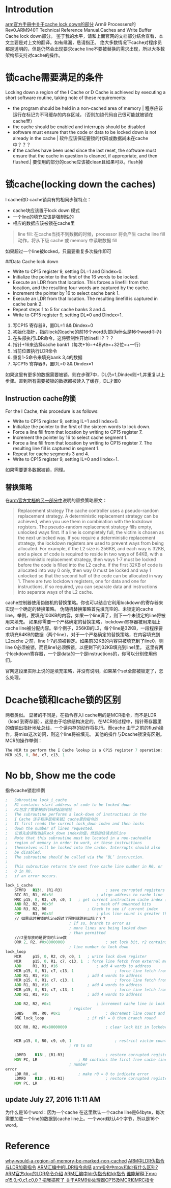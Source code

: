 # Introdution 
[arm官方手册中关于cache lock down的部分][0]
Arm9 Processers的Rev0.ARM940T Technical Reference Manual.Caches and Write Buffer Cache lock down部分。
鉴于我的水平，请和上面官网的文档部分结合查看，本文主要是对上文的翻译。如有纰漏，恳请指正。
绝大多数情况下cache对程序员都是透明的，但是仍然会出现要求cache line不要被替换的需求出现，所以大多数架构都支持对cache的操作。
# 锁cache需要满足的条件
Locking down a region of the I Cache or D Cache is achieved by executing a short software routine, taking note of these requirements:

+ the program should be held in a non-cached area of memory | 程序应该运行在标记为不可缓存的内存区域，（否则加锁代码自己很可能就被锁在cache里）
+ the cache should be enabled and interrupts should be disabled
+ software must ensure that the code or data to be locked down is not already in the cache | 软件应该保证要锁的代码或数据尚未在cache中？？？
+ if the caches have been used since the last reset, the software must ensure that the cache in question is cleaned, if appropriate, and then flushed.| 要使用的部分的cache应该被clean且如果可以，flush掉

# 锁cache(locking down the caches)
I cache和D cache锁具有的相同步骤特点：

+ cache块应该置于lock down 模式
+ 一个line的填充应该是强制性的
+ 相应的数据应该被锁在cache里

>line fill: 在cache当找不到数据的时候，processor 将会产生 cache line fill 动作，将从下级 cache 或 memory 中读取数据 fill

如果超过一个line被locked，只需要重复多次操作即可

##Data Cache lock down

+ Write to CP15 register 9, setting DL=1 and Dindex=0.
+ Initialize the pointer to the first of the 16 words to be locked.
+ Execute an LDR from that location. This forces a linefill from that location, and the resulting four words are captured by the cache.
+ Increment the pointer by 16 to select cache bank 1.
+ Execute an LDR from that location. The resulting linefill is captured in cache bank 2.
+ Repeat steps 1 to 5 for cache banks 3 and 4.
+ Write to CP15 register 9, setting DL=0 and Dindex=1.

1. 写CP15 寄存器9，置DL=1 && Dindex=0
2. 初始化指针，指向lock的cache的前16个word头部~~(为什么是16个word？？)~~
3. 在头部执行LDR命令，这将强制性开始linefill？？？
4. 指针+16来选择cache bank1（每次+16=+4Byte=+32位=+一行）
5. 当前位置执行LDR命令
6. 重复1-5命令来填充bank 3,4的数据
7. 写CP15 寄存器9，置DL=0 && Dindex=1


如果这里有更多的数据需要被锁，则在步骤7中，DL仍=1,Dindex则+1,并重复以上步骤。直到所有需要被锁的数据都被读入了缓存，DL才置0

## Instruction cache的锁
For the I Cache, this procedure is as follows:

+ Write to CP15 register 9, setting IL=1 and Iindex=0.
+ Initialize the pointer to the first of the sixteen words to lock down.
+ Force a line fill from that location by writing to CP15 register 7.
+ Increment the pointer by 16 to select cache segment 1.
+ Force a line fill from that location by writing to CP15 register 7. The resulting line fill is captured in segment 1.
+ Repeat for cache segments 3 and 4.
+ Write to CP15 register 9, setting IL=0 and Iindex=1.

如果需要更多数据被锁，同理。

## 替换策略
在[arm官方文档的另一部分中](http://infocenter.arm.com/help/index.jsp?topic=/com.arm.doc.ddi0329l/Beieiiab.html)说明的替换策略原文：

>Replacement strategy
The cache controller uses a pseudo-random replacement strategy. A deterministic replacement strategy can be achieved, when you use them in combination with the lockdown registers.
The pseudo-random replacement strategy fills empty, unlocked ways first. If a line is completely full, the victim is chosen as the next unlocked way.
If you require a deterministic replacement strategy, the lockdown registers are used to prevent ways from being allocated. For example, if the L2 size is 256KB, and each way is 32KB, and a piece of code is required to reside in two ways of 64KB, with a deterministic replacement strategy, then ways 1-7 must be locked before the code is filled into the L2 cache. If the first 32KB of code is allocated into way 0 only, then way 0 must be locked and way 1 unlocked so that the second half of the code can be allocated in way 1.
There are two lockdown registers, one for data and one for instructions, if so required, you can separate data and instructions into separate ways of the L2 cache.

cache控制器使用伪随机的替换策略。你也可以结合它利用lockdown的寄存器来实现一个确定的替换策略。
伪随机替换策略首先填充空的、未锁定的cache line。举例，要填充100KB的内容，如果一个line满了，则下一个未锁定的line将被用来填充。
如果你需要一个严格确定的替换策略，lockdown寄存器被用来阻止cache line被分配内容。举个例子，256KB的L2，每个line是32KB，一段程序要求填充64KB的数据（两个line），对于一个严格确定的替换策略，在内容填充到L2cache 之前，line 1-7必须被锁定。如果前32KB的内容只被填充到了line0，则line 0必须被锁，而且line1必须解锁，以便剩下的32KB填充到line1里。
这里有两个lockdown寄存器，一个是data的一个是instructions的，你可以分别使用他们。

官网这段里实际上说的是填充策略，并没有说明，如果某个set全部被锁定了，怎么处理。

# Dcache锁和Icache锁的区别
两者类似。
显著的不同是，在指令存入I cache用的是MCR指令，而不是LDR（load 到寄存器），这是由于哈佛结构决定的。在MCR的过程中，指针寄存器里的值输出指针地址总线，一个读内存的动作将执行。而cache 由于之前的flush操作，将miss这次访问，则这个line将被填充。
其他的操作与Dcache锁没有区别。
MCR的操作举例：
```asm
The MCR to perform the I Cache lookup is a CP15 register 7 operation:
MCR p15, 0, Rd, c7, c13, 1
```
# No bb, Show me the code
指令cache锁宏样例
```asm
;	Subroutine lock_i_cache
;	R1 contains start address of code to be locked down 
;	R1包含了需要被锁代码的起始地址
;	The subroutine performs a lock-down of instructions in the 
;	I Cache 该子程序是用来锁I cache里的指令的
;	It first reads the current lock_down index and then locks 	
;	down the number of lines requested.
;	它首先会读取当前lock_down index的值，然后锁住请求的line
;	Note that this subroutine must be located in a non-cacheable
;	region of memory in order to work, or these instructions
;	themselves will be locked into the cache. Interrupts should also 
;	be disabled.
;	The subroutine should be called via the ‘BL’ instruction.
;
;	This subroutine returns the next free cache line number in R0, or 
;	0 in R0.
;	if an error occurs.

lock_i_cache
	STMFD 	R13!, {R1-R3}					; save corrupted registers 保存中断寄存器
	BIC	R1, R1, #0x3f					; align address to cache line
	MRC	p15, 0, R3, c9, c0, 1 	; get current instruction cache index 这里并不是写错了，此处将协处理器p15的寄存器中的数据传送到ARM处理器的寄存器r3中
	AND	R2, R2, #0x3f					; mask off unwanted bits
	ADD	R3, R2, R0					; Check to see if current index
	CMP 	R3, #0x3f					; plus line count is greater than 63
    // 如果此时被锁的line超过了限制就跳到出错？？？
							; If so, branch to error as
							; more lines are being locked down
							; than permitted
	//r2里存放的是要锁的line数
	ORR	2, R2, #0x80000000					; set lock bit, r2 contains the cache
							; line number to lock down
lock_loop
	MCR 	p15, 0, R2, c9, c0, 1 	; write lock down register
	MCR 	p15, 0, R1, c7, c13, 1	; force line fetch from external memory 
	ADD 	R1, R1, #16					; add 4 words to address
	MCR	p15, 0, R1, c7, c13, 1					; force line fetch from external memory
	ADD	R1, R1, #16					; add 4 words to address
	MCR	p15, 0, R1, c7, c13, 1					; force line fetch from external memory
	ADD	R1, R1, #16					; add 4 words to address
	MCR	p15, 0, R1, c7, c13, 1					; force line fetch from external memory
	ADD	R1, R1, #16					; add 4 words to address

	ADD	R2, R2, #0x1					; increment cache line in lock down 
							; register
	SUBS	R0, R0, #0x1					; decrement line count and set flags
	BNE	lock_loop					; if r0! = 0 then branch round

	BIC	R0, R2, #0x80000000					; clear lock bit in lockdown register


	MCR	p15, 0, R0, c9, c0, 1					; restrict victim counter to lines 
							; r0 to 63

	LDMFD	 R13!, {R1-R3}					; restore corrupted registers and return
	MOV	PC, LR					; R0 contains the first free cache line
							; number
error
	LDR	R0, =0					; make r0 = 0 to indicate error
	LDMFD	 R13!, {R1-R3}					; restore corrupted registers and return
	MOV	PC, LR
```
## update July 27, 2016 11:11 AM
为什么是16个word：因为一个cache 在这里默认一个cache line是64byte，每次需要加载一个line的数据到cache line上。一个word默认4个字节，所以是16个word。


# Reference

[why-would-a-region-of-memory-be-marked-non-cached](http://stackoverflow.com/questions/90204/why-would-a-region-of-memory-be-marked-non-cached)
[ARM中LDR伪指令与LDR加载指令](http://www.cnblogs.com/hnrainll/archive/2011/06/14/2080241.html)
[ARM汇编中的LDR指令总结](http://blog.sina.com.cn/s/blog_5f9b3de40100qvnr.html)
[arm指令中mov和ldr有什么区别?](http://zhidao.baidu.com/question/39403018.html)
[ARM官方doc的LDR命令介绍](http://infocenter.arm.com/help/topic/com.arm.doc.dui0204ic/Chdhbfcd.html)
[ARM汇编中ldr伪指令和ldr指令](http://blog.csdn.net/ce123/article/details/7182756)
[谁能解释下mrc p15,0,r0,c1,c0,0？把我搞死了 ](http://bbs.csdn.net/topics/200014187)
[关于ARM9协处理器CP15及MCR和MRC指令  ](http://6xudonghai.blog.163.com/blog/static/336406292008724103317304/)

[0]: http://infocenter.arm.com/help/index.jsp?topic=/com.arm.doc.ddi0092b/ch04s06s01.html "arm cache lock的说明"